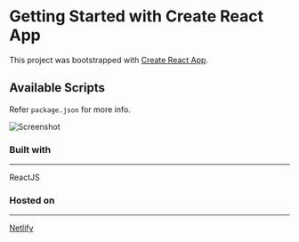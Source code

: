 # Getting Started with Create React App

This project was bootstrapped with [Create React App](https://github.com/facebook/create-react-app).

## Available Scripts

Refer `package.json` for more info.

![Screenshot](https://i.ibb.co/ZVWcZzq/image.png)

### Built with
---
ReactJS

### Hosted on
---
[Netlify](https://www.netlify.com/about/)
